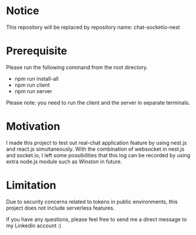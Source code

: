 # Notice
This repository will be replaced by repository name: chat-socketio-nest

# Prerequisite
Please run the following command from the root directory.
- npm run install-all
- npm run client
- npm run server

Please note: you need to run the client and the server in separate terminals.

# Motivation
I made this project to test out real-chat application feature by using nest.js and react.js simultaneously.
With the combination of websocket in nest.js and socket.io, I left some possibilities that this log can be recorded by using extra node.js module such as Winston in future.

# Limitation
Due to security concerns related to tokens in public environments, this project does not include serverless features.

If you have any questions, please feel free to send me a direct message to my Linkedin account :)